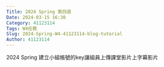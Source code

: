 ```yaml
---
Title: 2024 Spring 第四週
Date: 2024-03-15 16:30
Category: 41123114
Tags: W4任務
Slug: 2024-Spring-W4-41123114-blog-tutorial
Author: 41123114
---
```


2024 Spring 建立小組帳號的key讓組員上傳課堂影片上字幕影片

<!-- PELICAN_END_SUMMARY -->
